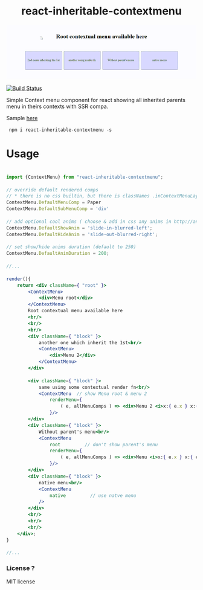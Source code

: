 <h1 align="center">react-inheritable-contextmenu</h1>

<p align="center"><img src="assets/demo.gif" alt="Samples" /></p>

<a href="https://www.npmjs.com/package/react-inheritable-contextmenu">
<img src="https://img.shields.io/npm/v/react-inheritable-contextmenu.svg" alt="Build Status" /></a>

Simple Context menu component for react showing all inherited parents menu in theirs contexts with SSR compa.

Sample [here](http://htmlpreview.github.io/?https://github.com/n8tz/react-inheritable-contextmenu/blob/master/samples/index.html)

```
 npm i react-inheritable-contextmenu -s
```

# Usage

```jsx

import {ContextMenu} from "react-inheritable-contextmenu";

// override default rendered comps
// * there is no css builtin, but there is classNames .inContextMenuLayer > .inContextMenu
ContextMenu.DefaultMenuComp = Paper
ContextMenu.DefaultSubMenuComp = 'div'

// add optional cool anims ( choose & add in css any anims in http://animista.net/ )
ContextMenu.DefaultShowAnim = 'slide-in-blurred-left';
ContextMenu.DefaultHideAnim = 'slide-out-blurred-right';

// set show/hide anims duration (default to 250)
ContextMenu.DefaultAnimDuration = 200;

//...

render(){
    return <div className={ "root" }>
        <ContextMenu>
            <div>Menu root</div>
        </ContextMenu>
        Root contextual menu available here
        <br/>
        <br/>
        <br/>
        <div className={ "block" }>
            another one which inherit the 1st<br/>
            <ContextMenu>
                <div>Menu 2</div>
            </ContextMenu>
        </div>

        <div className={ "block" }>
            same using some contextual render fn<br/>
            <ContextMenu  // show Menu root & menu 2
                renderMenu={
                    ( e, allMenuComps ) => <div>Menu 2 <i>x:{ e.x } x:{ e.y }</i></div>
                }/>
        </div>
        <div className={ "block" }>
            Without parent's menu<br/>
            <ContextMenu
                root         // don't show parent's menu
                renderMenu={
                    ( e, allMenuComps ) => <div>Menu <i>x:{ e.x } x:{ e.y }</i></div>
                }/>
        </div>
        <div className={ "block" }>
            native menu<br/>
            <ContextMenu
                native         // use natve menu
            />
        </div>
        <br/>
        <br/>
        <br/>
    </div>;
}

//...


```

### License ?

MIT license

